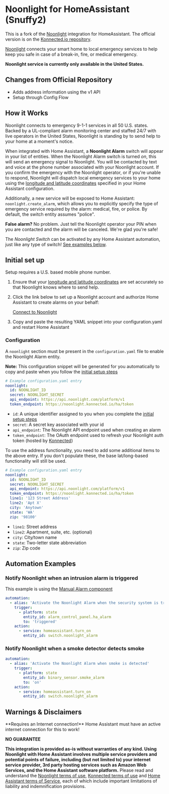 # Noonlight for HomeAssistant (Snuffy2)

This is a fork of the [Noonlight](https://noonlight.com) integration for HomeAssistant. The official version is on the [Konnected.io repository](https://github.com/konnected-io/noonlight-hass).

[Noonlight](https://noonlight.com) connects your smart home to local emergency services to help keep you safe in case of a break-in, fire, or medical emergency.


**Noonlight service is currently only available in the United States.**

## Changes from Official Repository

* Adds address information using the v1 API
* Setup through Config Flow

## How it Works

Noonlight connects to emergency 9-1-1 services in all 50 U.S. states. Backed by a UL-compliant alarm monitoring center and staffed 24/7 with live operators in the United States, Noonlight is standing by to send help to your home at a moment's notice.

When integrated with Home Assistant, a **Noonlight Alarm** switch will appear in your list of entities. When the Noonlight Alarm switch is turned _on_, this will send an emergency signal to Noonlight. You will be contacted by text and voice at the phone number associated with your Noonlight account. If you confirm the emergency with the Noonlight operator, or if you're unable to respond, Noonlight will dispatch local emergency services to your home using the [longitude and latitude coordinates](https://www.home-assistant.io/docs/configuration/basic/#latitude) specified in your Home Assistant configuration.

Additionally, a new service will be exposed to Home Assistant: `noonlight.create_alarm`, which allows you to explicitly specify the type of emergency service required by the alarm: medical, fire, or police. By default, the switch entity assumes "police".

**False alarm?** No problem. Just tell the Noonlight operator your PIN when you are contacted and the alarm will be canceled. We're glad you're safe!

The _Noonlight Switch_ can be activated by any Home Assistant automation, just like any type of switch! [See examples below](#automation-examples).

## Initial set up

Setup requires a U.S. based mobile phone number.

1. Ensure that your [longitude and latitude coordinates](https://www.home-assistant.io/docs/configuration/basic/#latitude) are set accurately so that Noonlight knows where to send help.

1. Click the link below to set up a Noonlight account and authorize Home Assistant to create alarms on your behalf:

    [Connect to Noonlight](https://noonlight.konnected.io/ha/auth)

3. Copy and paste the resulting YAML snippet into your configuration.yaml and restart Home Assistant

### Configuration

A `noonlight` section must be present in the `configuration.yaml` file to enable the Noonlight Alarm entity.

**Note:** This configuration snippet will be generated for you automatically to copy and paste when you follow the [initial setup steps](#initial-set-up)

```yaml
# Example configuration.yaml entry
noonlight:
  id: NOONLIGHT_ID
  secret: NOONLIGHT_SECRET
  api_endpoint: https://api.noonlight.com/platform/v1
  token_endpoint: https://noonlight.konnected.io/ha/token
```

* `id`: A unique identifier assigned to you when you complete the [initial setup steps](#initial-set-up)
* `secret`: A secret key associated with your id
* `api_endpoint`: The Noonlight API endpoint used when creating an alarm
* `token_endpoint`: The OAuth endpoint used to refresh your Noonlight auth token (hosted by [Konnected](https://konnected.io))

To use the address functionality, you need to add some additional items to the above entry.  If you don't populate these, the base lat/long-based functionality will still be used.

```yaml
# Example configuration.yaml entry
noonlight:
  id: NOONLIGHT_ID
  secret: NOONLIGHT_SECRET
  api_endpoint: https://api.noonlight.com/platform/v1
  token_endpoint: https://noonlight.konnected.io/ha/token
  line1: '123 Street Address'
  line2: 'Apt X'
  city: 'Anytown'
  state: 'WA'
  zip: '98100'
```

* `line1`: Street address
* `line2`: Apartment, suite, etc. (optional)
* `city`: City/town name
* `state`: Two-letter state abbreviation
* `zip`: Zip code

## Automation Examples

### Notify Noonlight when an intrusion alarm is triggered

This example is using the [Manual Alarm component](https://www.home-assistant.io/integrations/manual/)

```yaml
automation:
  - alias: 'Activate the Noonlight Alarm when the security system is triggered'
    trigger:
      - platform: state
        entity_id: alarm_control_panel.ha_alarm
        to: 'triggered'
    action:
      - service: homeassistant.turn_on
        entity_id: switch.noonlight_alarm

```

### Notify Noonlight when a smoke detector detects smoke

```yaml
automation:
  - alias: 'Activate the Noonlight Alarm when smoke is detected'
    trigger:
      - platform: state
        entity_id: binary_sensor.smoke_alarm
        to: 'on'
    action:
      - service: homeassistant.turn_on
        entity_id: switch.noonlight_alarm

```

## Warnings & Disclaimers

<p class='note warning'>
**Requires an Internet connection!** Home Assistant must have an active internet connection for this to work!
</p>

**NO GUARANTEE**

**This integration is provided as-is without warranties of any kind. Using Noonlight with Home Assistant involves multiple service providers and potential points of failure, including (but not limited to) your internet service provider, 3rd party hosting services such as Amazon Web Services, and the Home Assistant software platform.**
Please read and understand the [Noonlight terms of use](https://noonlight.com/terms), [Konnected terms of use](https://konnected.io/terms) and [Home Assistant terms of Service](https://www.home-assistant.io/tos/), each of which include important limitations of liability and indemnification provisions.
